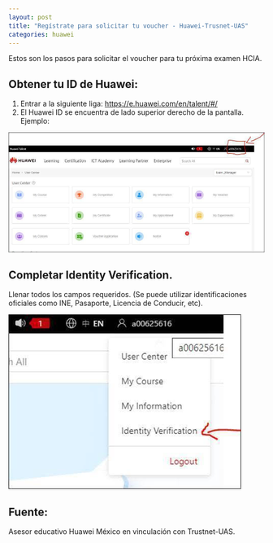 ```yaml
---
layout: post
title: "Regístrate para solicitar tu voucher - Huawei-Trusnet-UAS"
categories: huawei
---
```


Estos son los pasos para solicitar el voucher para tu próxima examen HCIA.

## Obtener tu ID de Huawei: 

1. Entrar a la siguiente liga: https://e.huawei.com/en/talent/#/
2. El Huawei ID se encuentra de lado superior derecho de la pantalla. Ejemplo:

![huawei-01](huawei/huawei-01.jpg)


## Completar Identity Verification.

Llenar todos los campos requeridos. (Se puede utilizar identificaciones oficiales como INE, Pasaporte, Licencia de Conducir, etc).

![huawei-02-identity](huawei/huawei-02-identity.jpg)




## Fuente:
Asesor educativo Huawei México en vinculación con Trustnet-UAS.
